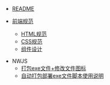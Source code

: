 - [README](README.md)

- [前端规范](doc/h5/specification/web_specification.md)
  - [HTML规范](doc/h5/specification/HTML.md)
  - [CSS规范](doc/h5/specification/CSS.md)
  - [组件设计](doc/h5/widget/widget.md)
<!--  
- Web 3D
  - [3D沙盘类型](doc/web3d/web3d_manual.md)   
  - [ThreeJS性能优化](doc/web3d/performance.md)   
  - [ThreeJS效果优化](doc/web3d/effect.md)   
  - [3D沙盘技术规范](doc/web3d/specs.md) 
  - [threejs-conf.json配制说明](doc/web3d/threejs-conf.md) 
  - [现场交付软件安装](doc/web3d/soft-setup.md)  
-->
- NWJS
  - [打包exe文件+修改文件图标](doc/nwjs/usage.md)
  - [自动打包部署exe文件脚本使用说明](doc/nwjs/win_package.md)
